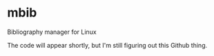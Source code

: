 # mbib
Bibliography manager for Linux

The code will appear shortly, but I'm still figuring out this Github thing. 
